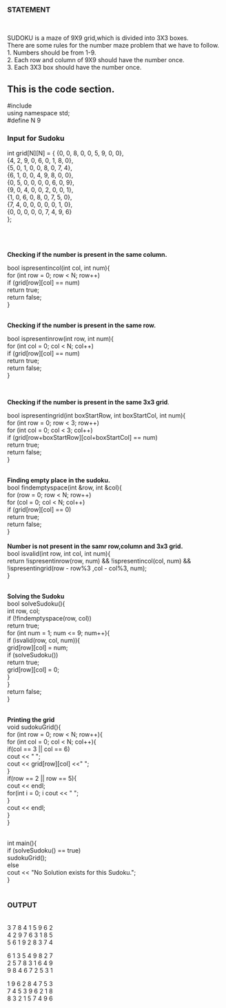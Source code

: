 <h3>
STATEMENT</h3><br>

<p>SUDOKU is a maze of 9X9 grid,which is divided into 3X3 boxes.<br>
There are some rules for the number maze problem that we have to follow.<br>
1. Numbers should be from 1-9.<br>
2. Each row and column of 9X9 should have the number once. <br>
3. Each 3X3 box should have the number once.<br>
</p>
<h2>This is the code section.</h2>
#include <iostream><br>
using namespace std;<br>
#define N 9<br>
<h3>Input for Sudoku</h3>
<p>int grid[N][N] = {
   {0, 0, 8, 0, 0, 5, 9, 0, 0},<br>  
   {4, 2, 9, 0, 6, 0, 1, 8, 0},<br>
   {5, 0, 1, 0, 0, 8, 0, 7, 4},<br>
   {6, 1, 0, 0, 4, 9, 8, 0, 0},<br>
   {0, 5, 0, 0, 0, 0, 6, 0, 9},<br>
   {9, 0, 4, 0, 0, 2, 0, 0, 1},<br>
   {1, 0, 6, 0, 8, 0, 7, 5, 0},<br>
   {7, 4, 0, 0, 0, 0, 0, 1, 0},<br>
   {0, 0, 0, 0, 0, 7, 4, 9, 6}<br>
};<br>
</p><br>
<br>
<br>
   <b>Checking if the number is present in the same column.</b><br>
<p>bool ispresentincol(int col, int num){ <br>
   for (int row = 0; row < N; row++)<br>
      if (grid[row][col] == num)<br>
         return true;<br>
   return false;<br>
}<br>
</p>

<br>
<b>Checking if the number is present in the same row.</b><br>
<p>bool ispresentinrow(int row, int num){ <br>
   for (int col = 0; col < N; col++)<br>
      if (grid[row][col] == num)<br>
         return true;<br>
   return false;<br>
}<br>
</p>
<br>

<b>Checking if the number is present in the same 3x3 grid</b>.<br>
<p>bool ispresentingrid(int boxStartRow, int boxStartCol, int num){<br>
   for (int row = 0; row < 3; row++)<br>
      for (int col = 0; col < 3; col++)<br>
         if (grid[row+boxStartRow][col+boxStartCol] == num)<br>
            return true;<br>
   return false;<br>
}<br>
</p>

<br>
<b>Finding empty place in the sudoku.</b><br>
bool findemptyspace(int &row, int &col){ <br>
   for (row = 0; row < N; row++)<br>
      for (col = 0; col < N; col++)<br>
         if (grid[row][col] == 0)<br> 
            return true;<br>
   return false;<br>
}<br>


<br>
<b>Number is not present in the samr row,column and 3x3 grid.</b><br>
bool isvalid(int row, int col, int num){<br>
  return !ispresentinrow(row, num) && !ispresentincol(col, num) && !ispresentingrid(row - row%3 ,col - col%3, num);<br>
}<br>
<br>

<b>Solving the Sudoku</b><br>
bool solveSudoku(){<br>
   int row, col;<br>
   if (!findemptyspace(row, col))<br>
      return true; <br>
   for (int num = 1; num <= 9; num++){ <br>
      if (isvalid(row, col, num)){ <br>
         grid[row][col] = num;<br>
         if (solveSudoku()) <br>
            return true;<br>
         grid[row][col] = 0;<br>
      }<br>
   }<br>
   return false;<br>
}<br>

<br>
<b>Printing the grid</b><br>
void sudokuGrid(){ <br>
   for (int row = 0; row < N; row++){<br>
      for (int col = 0; col < N; col++){<br>
         if(col == 3 || col == 6)<br>
            cout << "  ";<br>
         cout << grid[row][col] <<" ";<br>
      }<br>
      if(row == 2 || row == 5){<br>
         cout << endl;<br>
         for(int i = 0; i<N; i++)<br>
            cout << "   ";<br>
      }<br>
      cout << endl;<br>
   }<br>
}<br>
<br>


int main(){<br>
   if (solveSudoku() == true)<br>
      sudokuGrid();<br>
   else<br>
      cout << "No Solution exists for this Sudoku.";<br>
}<br>
<br>
<h3> OUTPUT</h3><br>
3 7 8   4 1 5   9 6 2<br>
4 2 9   7 6 3   1 8 5 <br>
5 6 1   9 2 8   3 7 4<br>

6 1 3   5 4 9   8 2 7<br>
2 5 7   8 3 1   6 4 9<br>
9 8 4   6 7 2   5 3 1<br>

1 9 6   2 8 4   7 5 3<br>
7 4 5   3 9 6   2 1 8<br>
8 3 2   1 5 7   4 9 6
